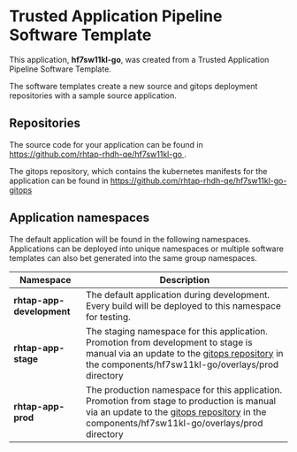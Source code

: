 # Trusted Application Pipeline Software Template

This application, **hf7sw11kl-go**, was created from a Trusted Application Pipeline Software Template.

The software templates create a new source and gitops deployment repositories with a sample source application. 

## Repositories

The source code for your application can be found in [https://github.com/rhtap-rhdh-qe/hf7sw11kl-go ](https://github.com/rhtap-rhdh-qe/hf7sw11kl-go ).
 
The gitops repository, which contains the kubernetes manifests for the application can be found in 
[https://github.com/rhtap-rhdh-qe/hf7sw11kl-go-gitops ](https://github.com/rhtap-rhdh-qe/hf7sw11kl-go-gitops ) 

## Application namespaces 

The default application will be found in the following namespaces. Applications can be deployed into unique namespaces or multiple software templates can also bet generated into the same group namespaces.  

|  Namespace   |  Description   |  
| -------- | -------- |   
| **rhtap-app-development** | The default application during development. Every build will be deployed to this namespace for testing. | 
| **rhtap-app-stage** | The staging namespace for this application. Promotion from development to stage is manual via an update to the [gitops repository](https://github.com/rhtap-rhdh-qe/hf7sw11kl-go-gitops ) in the components/hf7sw11kl-go/overlays/prod directory |  
| **rhtap-app-prod** | The production namespace for this application. Promotion from stage to production is manual via an update to the [gitops repository](https://github.com/rhtap-rhdh-qe/hf7sw11kl-go-gitops ) in the components/hf7sw11kl-go/overlays/prod directory | 